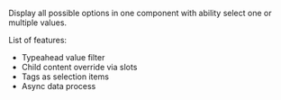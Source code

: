 Display all possible options in one component with ability select one or multiple values.

List of features:

* Typeahead value filter
* Child content override via slots
* Tags as selection items
* Async data process
